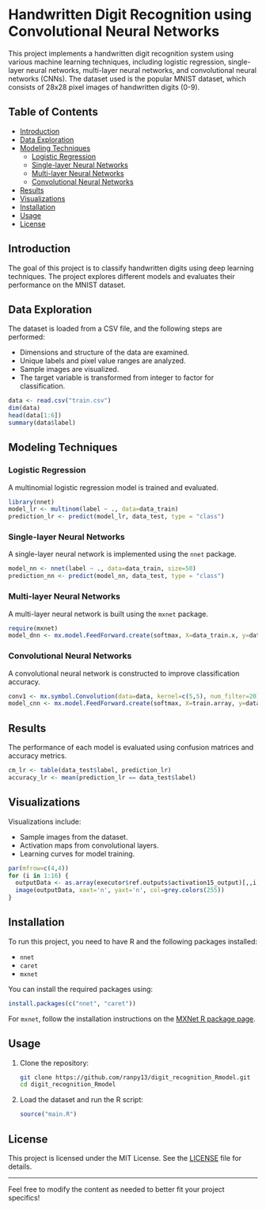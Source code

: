 # Handwritten Digit Recognition using Convolutional Neural Networks

This project implements a handwritten digit recognition system using various machine learning techniques, including logistic regression, single-layer neural networks, multi-layer neural networks, and convolutional neural networks (CNNs). The dataset used is the popular MNIST dataset, which consists of 28x28 pixel images of handwritten digits (0-9).

## Table of Contents

- [Introduction](#introduction)
- [Data Exploration](#data-exploration)
- [Modeling Techniques](#modeling-techniques)
  - [Logistic Regression](#logistic-regression)
  - [Single-layer Neural Networks](#single-layer-neural-networks)
  - [Multi-layer Neural Networks](#multi-layer-neural-networks)
  - [Convolutional Neural Networks](#convolutional-neural-networks)
- [Results](#results)
- [Visualizations](#visualizations)
- [Installation](#installation)
- [Usage](#usage)
- [License](#license)

## Introduction

The goal of this project is to classify handwritten digits using deep learning techniques. The project explores different models and evaluates their performance on the MNIST dataset.

## Data Exploration

The dataset is loaded from a CSV file, and the following steps are performed:

- Dimensions and structure of the data are examined.
- Unique labels and pixel value ranges are analyzed.
- Sample images are visualized.
- The target variable is transformed from integer to factor for classification.

```r
data <- read.csv("train.csv")
dim(data)
head(data[1:6])
summary(data$label)
```

## Modeling Techniques

### Logistic Regression

A multinomial logistic regression model is trained and evaluated.

```r
library(nnet)
model_lr <- multinom(label ~ ., data=data_train)
prediction_lr <- predict(model_lr, data_test, type = "class")
```

### Single-layer Neural Networks

A single-layer neural network is implemented using the `nnet` package.

```r
model_nn <- nnet(label ~ ., data=data_train, size=50)
prediction_nn <- predict(model_nn, data_test, type = "class")
```

### Multi-layer Neural Networks

A multi-layer neural network is built using the `mxnet` package.

```r
require(mxnet)
model_dnn <- mx.model.FeedForward.create(softmax, X=data_train.x, y=data_train.y)
```

### Convolutional Neural Networks

A convolutional neural network is constructed to improve classification accuracy.

```r
conv1 <- mx.symbol.Convolution(data=data, kernel=c(5,5), num_filter=20)
model_cnn <- mx.model.FeedForward.create(softmax, X=train.array, y=data_train.y)
```

## Results

The performance of each model is evaluated using confusion matrices and accuracy metrics.

```r
cm_lr <- table(data_test$label, prediction_lr)
accuracy_lr <- mean(prediction_lr == data_test$label)
```

## Visualizations

Visualizations include:

- Sample images from the dataset.
- Activation maps from convolutional layers.
- Learning curves for model training.

```r
par(mfrow=c(4,4))
for (i in 1:16) {
  outputData <- as.array(executor$ref.outputs$activation15_output)[,,i,1]
  image(outputData, xaxt='n', yaxt='n', col=grey.colors(255))
}
```

## Installation

To run this project, you need to have R and the following packages installed:

- `nnet`
- `caret`
- `mxnet`

You can install the required packages using:

```r
install.packages(c("nnet", "caret"))
```

For `mxnet`, follow the installation instructions on the [MXNet R package page](https://mxnet.apache.org/get_started/).

## Usage

1. Clone the repository:

   ```bash
   git clone https://github.com/ranpy13/digit_recognition_Rmodel.git
   cd digit_recognition_Rmodel
   ```

2. Load the dataset and run the R script:
   ```r
   source("main.R")
   ```

## License

This project is licensed under the MIT License. See the [LICENSE](LICENSE) file for details.

---

Feel free to modify the content as needed to better fit your project specifics!

